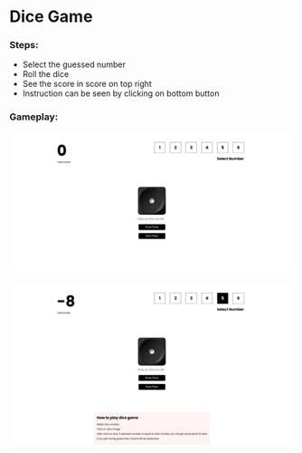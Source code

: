 # Dice Game

### Steps:

- Select the guessed number
- Roll the dice
- See the score in score on top right
- Instruction can be seen by clicking on bottom button


### Gameplay:

![image alt](https://github.com/obaiddp/DiceGame/blob/main/d1.png)

![image alt](https://github.com/obaiddp/DiceGame/blob/main/d2.png)
